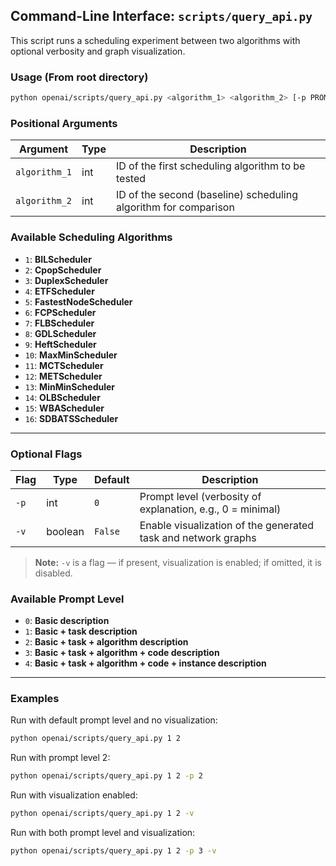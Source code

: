 ## Command-Line Interface: `scripts/query_api.py`

This script runs a scheduling experiment between two algorithms with optional verbosity and graph visualization.

### Usage (From root directory)

```bash
python openai/scripts/query_api.py <algorithm_1> <algorithm_2> [-p PROMPT_LEVEL] [-v]
```

### Positional Arguments

| Argument       | Type | Description                                                                 |
|----------------|------|-----------------------------------------------------------------------------|
| `algorithm_1`  | int  | ID of the first scheduling algorithm to be tested                           |
| `algorithm_2`  | int  | ID of the second (baseline) scheduling algorithm for comparison              |

### Available Scheduling Algorithms

- `1`: **BILScheduler**
- `2`: **CpopScheduler**
- `3`: **DuplexScheduler**
- `4`: **ETFScheduler**
- `5`: **FastestNodeScheduler**
- `6`: **FCPScheduler**
- `7`: **FLBScheduler**
- `8`: **GDLScheduler**
- `9`: **HeftScheduler**
- `10`: **MaxMinScheduler**
- `11`: **MCTScheduler**
- `12`: **METScheduler**
- `13`: **MinMinScheduler**
- `14`: **OLBScheduler**
- `15`: **WBAScheduler**
- `16`: **SDBATSScheduler**

---

### Optional Flags

| Flag     | Type    | Default | Description                                                                 |
|----------|---------|---------|-----------------------------------------------------------------------------|
| `-p`     | int     | `0`     | Prompt level (verbosity of explanation, e.g., 0 = minimal)                  |
| `-v`     | boolean | `False` | Enable visualization of the generated task and network graphs               |

> **Note:** `-v` is a flag — if present, visualization is enabled; if omitted, it is disabled.

### Available Prompt Level

- `0`: **Basic description**
- `1`: **Basic + task description**
- `2`: **Basic + task + algorithm description**
- `3`: **Basic + task + algorithm + code description**
- `4`: **Basic + task + algorithm + code + instance description**


---

### Examples

Run with default prompt level and no visualization:
```bash
python openai/scripts/query_api.py 1 2
```

Run with prompt level 2:
```bash
python openai/scripts/query_api.py 1 2 -p 2
```

Run with visualization enabled:
```bash
python openai/scripts/query_api.py 1 2 -v
```

Run with both prompt level and visualization:
```bash
python openai/scripts/query_api.py 1 2 -p 3 -v
```

